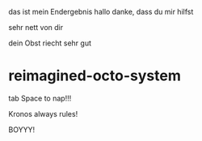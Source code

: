 das ist mein Endergebnis
hallo 
danke, dass du mir hilfst




sehr nett von dir


dein Obst riecht sehr gut
# reimagined-octo-system
tab Space to nap!!!

Kronos always rules!

BOYYY!
